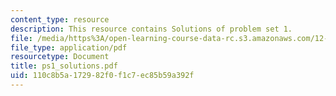 ```yaml
---
content_type: resource
description: This resource contains Solutions of problem set 1.
file: /media/https%3A/open-learning-course-data-rc.s3.amazonaws.com/12-005-applications-of-continuum-mechanics-to-earth-atmospheric-and-planetary-sciences-spring-2006/110c8b5a172982f0f1c7ec85b59a392f_ps1_solutions.pdf
file_type: application/pdf
resourcetype: Document
title: ps1_solutions.pdf
uid: 110c8b5a-1729-82f0-f1c7-ec85b59a392f
---
```

